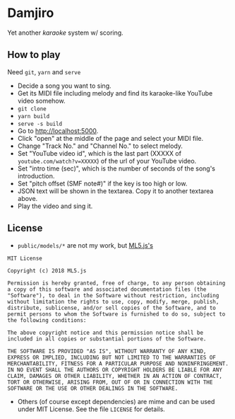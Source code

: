 # Damjiro

Yet another _karaoke_ system w/ scoring.

## How to play

Need `git`, `yarn` and `serve`

- Decide a song you want to sing.
- Get its MIDI file including melody and find its karaoke-like YouTube video somehow.
- `git clone`
- `yarn build`
- `serve -s build`
- Go to [http://localhost:5000](http://localhost:5000).
- Click "open" at the middle of the page and select your MIDI file.
- Change "Track No." and "Channel No." to select melody.
- Set "YouTube video id", which is the last part (XXXXX of `youtube.com/watch?v=XXXXX`) of the url of your YouTube video.
- Set "intro time (sec)", which is the number of seconds of the song's introduction.
- Set "pitch offset (SMF note#)" if the key is too high or low.
- JSON text will be shown in the textarea. Copy it to another textarea above.
- Play the video and sing it.

## License

- `public/models/*` are not my work, but [ML5.js's](https://ml5js.org/)
```
MIT License

Copyright (c) 2018 ML5.js

Permission is hereby granted, free of charge, to any person obtaining a copy of this software and associated documentation files (the "Software"), to deal in the Software without restriction, including without limitation the rights to use, copy, modify, merge, publish, distribute, sublicense, and/or sell copies of the Software, and to permit persons to whom the Software is furnished to do so, subject to the following conditions:

The above copyright notice and this permission notice shall be included in all copies or substantial portions of the Software.

THE SOFTWARE IS PROVIDED "AS IS", WITHOUT WARRANTY OF ANY KIND, EXPRESS OR IMPLIED, INCLUDING BUT NOT LIMITED TO THE WARRANTIES OF MERCHANTABILITY, FITNESS FOR A PARTICULAR PURPOSE AND NONINFRINGEMENT. IN NO EVENT SHALL THE AUTHORS OR COPYRIGHT HOLDERS BE LIABLE FOR ANY CLAIM, DAMAGES OR OTHER LIABILITY, WHETHER IN AN ACTION OF CONTRACT, TORT OR OTHERWISE, ARISING FROM, OUT OF OR IN CONNECTION WITH THE SOFTWARE OR THE USE OR OTHER DEALINGS IN THE SOFTWARE.
```
- Others (of course except dependencies) are mime and can be used under MIT License. See the file `LICENSE` for details.
